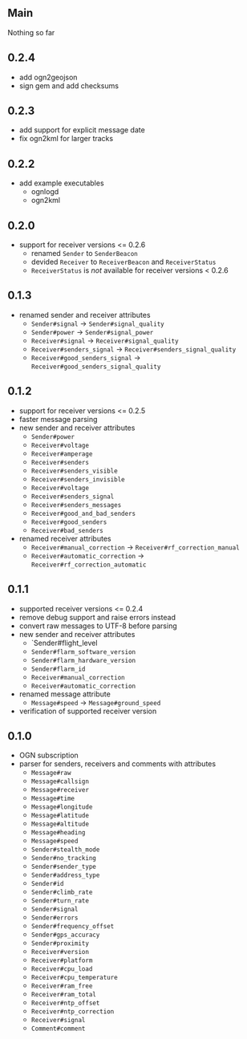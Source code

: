 ## Main

Nothing so far

## 0.2.4

  * add ogn2geojson
  * sign gem and add checksums

## 0.2.3

  * add support for explicit message date
  * fix ogn2kml for larger tracks

## 0.2.2

  * add example executables
    * ognlogd
    * ogn2kml

## 0.2.0

  * support for receiver versions <= 0.2.6
    * renamed `Sender` to `SenderBeacon`
    * devided `Receiver` to `ReceiverBeacon` and `ReceiverStatus`
    * `ReceiverStatus` is *not* available for receiver versions < 0.2.6

## 0.1.3

  * renamed sender and receiver attributes
    * `Sender#signal` -> `Sender#signal_quality`
    * `Sender#power` -> `Sender#signal_power`
    * `Receiver#signal` -> `Receiver#signal_quality`
    * `Receiver#senders_signal` -> `Receiver#senders_signal_quality`
    * `Receiver#good_senders_signal` -> `Receiver#good_senders_signal_quality`

## 0.1.2

  * support for receiver versions <= 0.2.5
  * faster message parsing
  * new sender and receiver attributes
    * `Sender#power`
    * `Receiver#voltage`
    * `Receiver#amperage`
    * `Receiver#senders`
    * `Receiver#senders_visible`
    * `Receiver#senders_invisible`
    * `Receiver#voltage`
    * `Receiver#senders_signal`
    * `Receiver#senders_messages`
    * `Receiver#good_and_bad_senders`
    * `Receiver#good_senders`
    * `Receiver#bad_senders`
  * renamed receiver attributes
    * `Receiver#manual_correction` -> `Receiver#rf_correction_manual`
    * `Receiver#automatic_correction` -> `Receiver#rf_correction_automatic`

## 0.1.1

  * supported receiver versions <= 0.2.4
  * remove debug support and raise errors instead
  * convert raw messages to UTF-8 before parsing
  * new sender and receiver attributes
    * `Sender#flight_level
    * `Sender#flarm_software_version`
    * `Sender#flarm_hardware_version`
    * `Sender#flarm_id`
    * `Receiver#manual_correction`
    * `Receiver#automatic_correction`
  * renamed message attribute
    * `Message#speed` -> `Message#ground_speed`
  * verification of supported receiver version

## 0.1.0

  * OGN subscription
  * parser for senders, receivers and comments with attributes
    * `Message#raw`
    * `Message#callsign`
    * `Message#receiver`
    * `Message#time`
    * `Message#longitude`
    * `Message#latitude`
    * `Message#altitude`
    * `Message#heading`
    * `Message#speed`
    * `Sender#stealth_mode`
    * `Sender#no_tracking`
    * `Sender#sender_type`
    * `Sender#address_type`
    * `Sender#id`
    * `Sender#climb_rate`
    * `Sender#turn_rate`
    * `Sender#signal`
    * `Sender#errors`
    * `Sender#frequency_offset`
    * `Sender#gps_accuracy`
    * `Sender#proximity`
    * `Receiver#version`
    * `Receiver#platform`
    * `Receiver#cpu_load`
    * `Receiver#cpu_temperature`
    * `Receiver#ram_free`
    * `Receiver#ram_total`
    * `Receiver#ntp_offset`
    * `Receiver#ntp_correction`
    * `Receiver#signal`
    * `Comment#comment`
